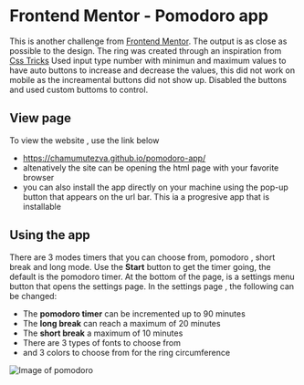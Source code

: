 # Frontend Mentor - Pomodoro app

This is another challenge from [Frontend Mentor](https://www.frontendmentor.io). The output is as close as possible to the
design. 
The ring was created through an inspiration from [Css Tricks](https://css-tricks.com/building-progress-ring-quickly/)
Used input type number with minimun and maximum values to have auto buttons to increase and decrease the values,
this did not work on mobile as the increamental buttons did not show up. Disabled the buttons and used custom buttoms 
to control.

## View page
To view the website , use the link below
- https://chamumutezva.github.io/pomodoro-app/
- altenatively the site can be opening the html page with your favorite browser
- you can also install the app directly on your machine using the pop-up button that appears on the url bar. This ia a progresive app that is installable

## Using the app
There are 3 modes timers that you can choose from, pomodoro , short break and long mode.
Use the  **Start** button to get the timer going, the default is the pomodoro timer.
At the bottom of the page, is a settings menu button that opens the settings page.
In the settings page , the following can be changed:
- The **pomodoro timer** can be incremented up to 90 minutes 
- The **long break** can reach a maximum of 20 minutes 
- The **short break** a maximum of 10 minutes
- There are 3 types of fonts to choose from
- and 3 colors to choose from for the ring circumference
 
 ![Image of pomodoro]("./assets/pomodoro1.png")

